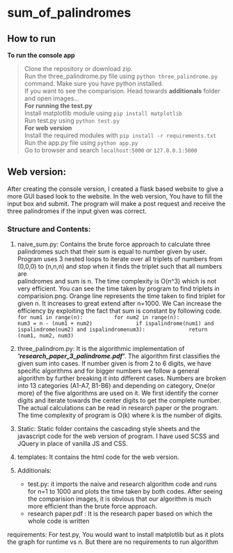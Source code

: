 # sum_of_palindromes

## How to run
**To run the console app**    
> Clone the repository or download zip.    
> Run the three_palindrome.py file using `python three_palindrome.py` command. Make sure you have python installed.    
> If you want to see the comparision. Head towards **additionals** folder and open images...    
**For running the test.py**    
> Install matplotlib module using `pip install matplotlib`    
> Run test.py using `python test.py`     
**For web version**    
> Install the required modules with `pip install -r requirements.txt`    
> Run the app.py file using `python app.py`     
> Go to browser and search `localhost:5000` or `127.0.0.1:5000`    

## Web version:
After creating the console version, I created a flask based website to give a more GUI based look to the website.
In the web version, You have to fill the input box and submit. The program will make a post request and receive the three palindromes if the input given was correct.



### Structure and Contents: 
1) naive_sum.py: Contains the brute force approach to calculate three palindromes such that their sum is equal to number given by user.
                  Program uses 3 nested loops to iterate over all triplets of numbers from (0,0,0) to (n,n,n) and stop when it finds the triplet such that all numbers are     
                  palindromes and sum is n. The time complexity is O(n^3) which is not very efficient. You can see the time taken by program to find triplets in comparision.png.
                  Orange line represents the time taken to find triplet for given n. It increases to great extend after n=1000.
                  We Can increase the efficiency by exploiting the fact that sum is constant by following code.        
                  ```
                  for num1 in range(n):         
                      for num2 in range(n):            
                          num3 = n - (num1 + num2)             
                          if ispalindrome(num1) and ispalindrome(num2) and ispalindromenum3):             
                              return (num1, num2, num3)      
                  ```
                  
2) three_palindrom.py: It is the algorithmic implementation of _**'research_paper_3_palindrome.pdf'**_. The algorithm first classifies the given sum into cases.
                        If number given is from 2 to 6 digits, we have specific algorithms and for bigger numbers we follow a general algorithm by further breaking it
                        into different cases. Numbers are broken into 13 categories (A1-A7, B1-B6) and depending on category, One(or more) of the five algorithms are used on it.
                        We first identify the corner digits and iterate towards the center digits to get the complete number. The actual calculations can be read in research paper
                        or the program.     
                        The time complexity of program is O(k) where k is the number of digits.

3) Static: Static folder contains the cascading style sheets and the javascript code for the web version of program. I have used SCSS and JQuery in place of vanilla JS and CSS.

4) templates: It contains the html code for the web version.

5) Additionals:
      - test.py: it imports the naive and research algorithm code and runs for n=1 to 1000 and plots the time taken by both codes. After seeing the comparision images, it is                         obvious that our algorithm is much more efficient than the brute force approach.
      - research paper.pdf : It is the research paper based on which the whole code is written

requirements: For test.py, You would want to install matplotlib but as it plots the graph for runtime vs n. But there are no requirements to run algorithm
